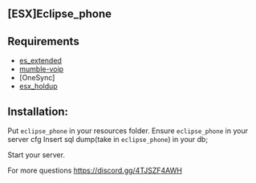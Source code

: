 ## [ESX]Eclipse_phone

## Requirements
- [es_extended](https://github.com/esx-framework/es_extended/tree/v1-final)
- [mumble-voip](https://github.com/FrazzIe/mumble-voip-fivem)
- [OneSync]
- [esx_holdup](https://github.com/esx-framework/esx_holdup)

## Installation:
Put `eclipse_phone` in your resources folder.
Ensure `eclipse_phone` in your server cfg
Insert sql dump(take in `eclipse_phone`) in your db;

Start your server.

For more questions https://discord.gg/4TJSZF4AWH





